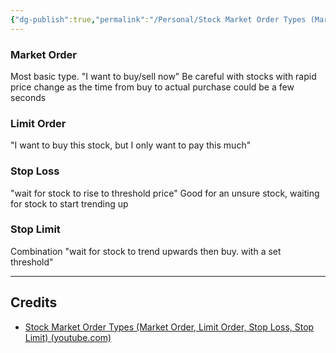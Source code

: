 ```yaml
---
{"dg-publish":true,"permalink":"/Personal/Stock Market Order Types (Market Order, Limit Order, Stop Loss, Stop Limit)/","created":"2024-07-03T11:36:40.000-05:00","updated":"2024-07-03T11:36:40.000-05:00"}
---
```


### Market Order
Most basic type. "I want to buy/sell now"
Be careful with stocks with rapid price change as the time from buy to actual purchase could be a few seconds
### Limit Order
"I want to buy this stock, but I only want to pay this much"
### Stop Loss
"wait for stock to rise to threshold price"
Good for an unsure stock, waiting for stock to start trending up
### Stop Limit
Combination
"wait for stock to trend upwards then buy. with a set threshold"

---
## Credits
- [Stock Market Order Types (Market Order, Limit Order, Stop Loss, Stop Limit) (youtube.com)](https://www.youtube.com/watch?v=p9YndmEoJn0)